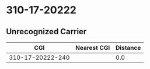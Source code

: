 # 310-17-20222
## Unrecognized Carrier


| CGI | Nearest CGI | Distance |
|-----|-------------|----------|
| 310-17-20222-240 |  | 0.0 |

